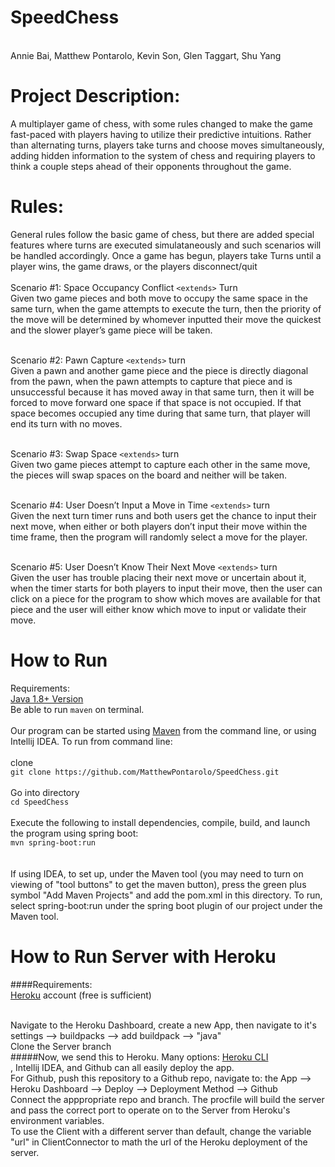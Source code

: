 # SpeedChess
<br>
Annie Bai, Matthew Pontarolo, Kevin Son, Glen Taggart, Shu Yang
<br>

# Project Description: <br>
A multiplayer game of chess, with some rules changed to make the game fast-paced with players having to utilize their predictive intuitions. Rather than alternating turns, players take turns and choose moves simultaneously, adding hidden information to the system of chess and requiring players to think a couple steps ahead of their opponents throughout the game.
<br>

# Rules: <br>
General rules follow the basic game of chess, but there are added special features where turns are executed simulataneously and such scenarios will be handled accordingly. Once a game has begun, players take Turns until a player wins, the game draws, or the players disconnect/quit
<br>
<br> Scenario #1: Space Occupancy Conflict ```<extends>``` Turn <br>
Given two game pieces and both move to occupy the same space in the same turn, when the game attempts to execute the turn, then the priority of the move will be determined by whomever inputted their move the quickest and the slower player’s game piece will be taken. <br>

<br> Scenario #2: Pawn Capture ```<extends>``` turn <br>
Given a pawn and another game piece and the piece is directly diagonal from the pawn, when the pawn attempts to capture that piece and is unsuccessful because it has moved away in that same turn, then it will be forced to move forward one space if that space is not occupied. If that space becomes occupied any time during that same turn, that player will end its turn with no moves. <br>

<br> Scenario #3: Swap Space ```<extends>``` turn <br>
Given two game pieces attempt to capture each other in the same move, the pieces will swap spaces on the board and neither will be taken. <br>

<br> Scenario #4: User Doesn’t Input a Move in Time ```<extends>``` turn <br>
Given the next turn timer runs and both users get the chance to input their next move, when either or both players don’t input their move within the time frame, then the program will randomly select a move for the player. <br>

<br> Scenario #5: User Doesn’t Know Their Next Move ```<extends>``` turn <br>
Given the user has trouble placing their next move or uncertain about it, when the timer starts for both players to input their move, then the user can click on a piece for the program to show which moves are available for that piece and the user will either know which move to input or validate their move. <br>




# How to Run <br>
Requirements: <br>
[Java 1.8+ Version](http://www.oracle.com/technetwork/java/javase/downloads/jdk10-downloads-4416644.html) <br>
Be able to run ```maven``` on terminal. <br>
<br>Our program can be started using [Maven](https://maven.apache.org/) from the command line, or using Intellij IDEA. To run from command line:<br> 
<br>clone<br>
```git clone https://github.com/MatthewPontarolo/SpeedChess.git```<br>
<br>Go into directory <br>
```cd SpeedChess``` <br>
<br>Execute the following to install dependencies, compile, build, and launch the program using spring boot: <br> 
```mvn spring-boot:run``` <br>
<br><br>If using IDEA, to set up, under the Maven tool (you may need to turn on viewing of "tool buttons" to get the maven button), press the green plus symbol "Add Maven Projects" and add the pom.xml in this directory. To run, select spring-boot:run under the spring boot plugin of our project under the Maven tool.
<br>

# How to Run Server with Heroku<br>
####Requirements: <br>
[Heroku](https://dashboard.heroku.com/login) account (free is sufficient)<br>

<br> Navigate to the Heroku Dashboard, create a new App, then navigate to it's settings --> buildpacks --> add buildpack --> "java"
<br> Clone the Server branch
<br> #####Now, we send this to Heroku. Many options: [Heroku CLI](https://devcenter.heroku.com/articles/heroku-cli)<br>, Intellij IDEA, and Github can all easily deploy the app. 
<br> For Github, push this repository to a Github repo, navigate to: the App --> Heroku Dashboard --> Deploy --> Deployment Method --> Github
<br> Connect the apppropriate repo and branch. The procfile will build the server and pass the correct port to operate on to the Server from Heroku's environment variables.
<br> To use the Client with a different server than default, change the variable "url" in ClientConnector to math the url of the Heroku deployment of the server.
